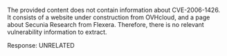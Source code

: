 The provided content does not contain information about CVE-2006-1426. It consists of a website under construction from OVHcloud, and a page about Secunia Research from Flexera. Therefore, there is no relevant vulnerability information to extract.

Response: UNRELATED